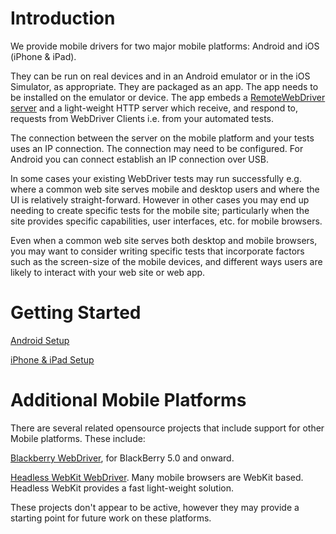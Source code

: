 # Introduction

We provide mobile drivers for two major mobile platforms: Android and iOS (iPhone & iPad).

They can be run on real devices and in an Android emulator or in the iOS Simulator, as appropriate. They are packaged as an app. The app needs to be installed on the emulator or device. The app embeds a [RemoteWebDriver server](http://code.google.com/p/selenium/wiki/RemoteWebDriverServer) and a light-weight HTTP server which receive, and respond to, requests from WebDriver Clients i.e. from your automated tests.

The connection between the server on the mobile platform and your tests uses an IP connection. The connection may need to be configured. For Android you can connect establish an IP connection over USB.

In some cases your existing WebDriver tests may run successfully e.g. where a common web site serves mobile and desktop users and where the UI is relatively straight-forward. However in other cases you may end up needing to create specific tests for the mobile site; particularly when the site provides specific capabilities, user interfaces, etc. for mobile browsers.

Even when a common web site serves both desktop and mobile browsers, you may want to consider writing specific tests that incorporate factors such as the screen-size of the mobile devices, and different ways users are likely to interact with your web site or web app.

# Getting Started

[Android Setup](http://code.google.com/p/selenium/wiki/AndroidDriver)

[iPhone & iPad Setup](http://code.google.com/p/selenium/wiki/IPhoneDriver)

# Additional Mobile Platforms
There are several related opensource projects that include support for other Mobile platforms. These include:

[Blackberry WebDriver](http://code.google.com/p/webdriver-blackberry/), for BlackBerry 5.0 and onward.

[Headless WebKit WebDriver](http://code.google.com/p/webkitdriver/). Many mobile browsers are WebKit based. Headless WebKit provides a fast light-weight solution.

These projects don't appear to be active, however they may provide a starting point for future work on these platforms.